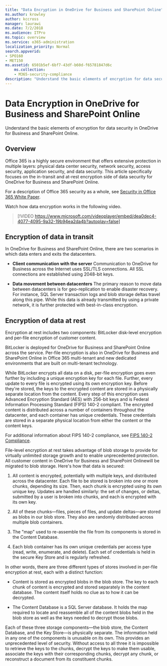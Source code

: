 ```yaml
---
title: "Data Encryption in OneDrive for Business and SharePoint Online"
ms.author: krowley
author: kccross
manager: laurawi
ms.date: 7/2/2018
ms.audience: ITPro
ms.topic: overview
ms.service: o365-administration
localization_priority: Normal
search.appverid: 
- SPO160
- MET150
ms.assetid: 6501b5ef-6bf7-43df-b60d-f65781847d6c
	ms.collection:
	- M365-security-compliance
description: "Understand the basic elements of encryption for data security in OneDrive for Business and SharePoint Online."
---
```


# Data Encryption in OneDrive for Business and SharePoint Online

Understand the basic elements of encryption for data security in OneDrive for Business and SharePoint Online.
  
## Overview

Office 365 is a highly secure environment that offers extensive protection in multiple layers: physical data center security, network security, access security, application security, and data security. This article specifically focuses on the in-transit and at-rest encryption side of data security for OneDrive for Business and SharePoint Online.
  
For a description of Office 365 security as a whole, see [Security in Office 365 White Paper](https://go.microsoft.com/fwlink/p/?LinkId=270895).
  
Watch how data encryption works in the following video.
  
> [!VIDEO https://www.microsoft.com/videoplayer/embed/dea0dec4-4077-4095-9a32-19b94ea2da4b?autoplay=false]
  
## Encryption of data in transit

In OneDrive for Business and SharePoint Online, there are two scenarios in which data enters and exits the datacenters.
  
- **Client communication with the server** Communication to OneDrive for Business across the Internet uses SSL/TLS connections. All SSL connections are established using 2048-bit keys. 
    
- **Data movement between datacenters** The primary reason to move data between datacenters is for geo-replication to enable disaster recovery. For instance, SQL Server transaction logs and blob storage deltas travel along this pipe. While this data is already transmitted by using a private network, it is further protected with best-in-class encryption. 
    
## Encryption of data at rest

Encryption at rest includes two components: BitLocker disk-level encryption and per-file encryption of customer content.
  
BitLocker is deployed for OneDrive for Business and SharePoint Online across the service. Per-file encryption is also in OneDrive for Business and SharePoint Online in Office 365 multi-tenant and new dedicated environments that are built on multi-tenant technology.
  
While BitLocker encrypts all data on a disk, per-file encryption goes even further by including a unique encryption key for each file. Further, every update to every file is encrypted using its own encryption key. Before they're stored, the keys to the encrypted content are stored in a physically separate location from the content. Every step of this encryption uses Advanced Encryption Standard (AES) with 256-bit keys and is Federal Information Processing Standard (FIPS) 140-2 compliant. The encrypted content is distributed across a number of containers throughout the datacenter, and each container has unique credentials. These credentials are stored in a separate physical location from either the content or the content keys.
  
For additional information about FIPS 140-2 compliance, see [FIPS 140-2 Compliance](https://go.microsoft.com/fwlink/?LinkId=517625).
  
File-level encryption at rest takes advantage of blob storage to provide for virtually unlimited storage growth and to enable unprecedented protection. All customer content in OneDrive for Business and SharePoint Onlinewill be migrated to blob storage. Here's how that data is secured:
  
1. All content is encrypted, potentially with multiple keys, and distributed across the datacenter. Each file to be stored is broken into one or more chunks, depending its size. Then, each chunk is encrypted using its own unique key. Updates are handled similarly: the set of changes, or deltas, submitted by a user is broken into chunks, and each is encrypted with its own key.
    
2. All of these chunks—files, pieces of files, and update deltas—are stored as blobs in our blob store. They also are randomly distributed across multiple blob containers.
    
3. The "map" used to re-assemble the file from its components is stored in the Content Database.
    
4. Each blob container has its own unique credentials per access type (read, write, enumerate, and delete). Each set of credentials is held in the secure Key Store and is regularly refreshed.
    
In other words, there are three different types of stores involved in per-file encryption at rest, each with a distinct function:
  
- Content is stored as encrypted blobs in the blob store. The key to each chunk of content is encrypted and stored separately in the content database. The content itself holds no clue as to how it can be decrypted.
    
- The Content Database is a SQL Server database. It holds the map required to locate and reassemble all of the content blobs held in the blob store as well as the keys needed to decrypt those blobs.
    
Each of these three storage components—the blob store, the Content Database, and the Key Store—is physically separate. The information held in any one of the components is unusable on its own. This provides an unprecedented level of security. Without access to all three it is impossible to retrieve the keys to the chunks, decrypt the keys to make them usable, associate the keys with their corresponding chunks, decrypt any chunk, or reconstruct a document from its constituent chunks.
  

